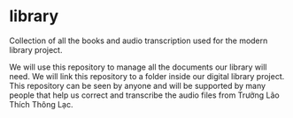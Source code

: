 # library
Collection of all the books and audio transcription used for the modern library project.

We will use this repository to manage all the documents our library will need. 
We will link this repository to a folder inside our digital library project.
This repository can be seen by anyone and will be supported by many people that help us correct and transcribe the audio files from Trưởng Lão Thích Thông Lạc.
